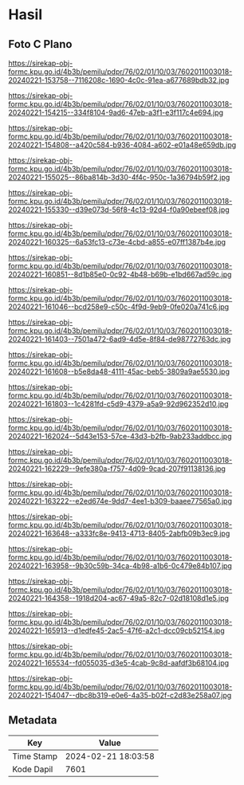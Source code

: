# Hasil

## Foto C Plano

https://sirekap-obj-formc.kpu.go.id/4b3b/pemilu/pdpr/76/02/01/10/03/7602011003018-20240221-153758--7116208c-1690-4c0c-91ea-a677689bdb32.jpg

https://sirekap-obj-formc.kpu.go.id/4b3b/pemilu/pdpr/76/02/01/10/03/7602011003018-20240221-154215--334f8104-9ad6-47eb-a3f1-e3f117c4e694.jpg

https://sirekap-obj-formc.kpu.go.id/4b3b/pemilu/pdpr/76/02/01/10/03/7602011003018-20240221-154808--a420c584-b936-4084-a602-e01a48e659db.jpg

https://sirekap-obj-formc.kpu.go.id/4b3b/pemilu/pdpr/76/02/01/10/03/7602011003018-20240221-155025--86ba814b-3d30-4f4c-950c-1a36794b59f2.jpg

https://sirekap-obj-formc.kpu.go.id/4b3b/pemilu/pdpr/76/02/01/10/03/7602011003018-20240221-155330--d39e073d-56f8-4c13-92d4-f0a90ebeef08.jpg

https://sirekap-obj-formc.kpu.go.id/4b3b/pemilu/pdpr/76/02/01/10/03/7602011003018-20240221-160325--6a53fc13-c73e-4cbd-a855-e07ff1387b4e.jpg

https://sirekap-obj-formc.kpu.go.id/4b3b/pemilu/pdpr/76/02/01/10/03/7602011003018-20240221-160851--8d1b85e0-0c92-4b48-b69b-e1bd667ad59c.jpg

https://sirekap-obj-formc.kpu.go.id/4b3b/pemilu/pdpr/76/02/01/10/03/7602011003018-20240221-161046--bcd258e9-c50c-4f9d-9eb9-0fe020a741c6.jpg

https://sirekap-obj-formc.kpu.go.id/4b3b/pemilu/pdpr/76/02/01/10/03/7602011003018-20240221-161403--7501a472-6ad9-4d5e-8f84-de98772763dc.jpg

https://sirekap-obj-formc.kpu.go.id/4b3b/pemilu/pdpr/76/02/01/10/03/7602011003018-20240221-161608--b5e8da48-4111-45ac-beb5-3809a9ae5530.jpg

https://sirekap-obj-formc.kpu.go.id/4b3b/pemilu/pdpr/76/02/01/10/03/7602011003018-20240221-161803--1c4281fd-c5d9-4379-a5a9-92d962352d10.jpg

https://sirekap-obj-formc.kpu.go.id/4b3b/pemilu/pdpr/76/02/01/10/03/7602011003018-20240221-162024--5d43e153-57ce-43d3-b2fb-9ab233addbcc.jpg

https://sirekap-obj-formc.kpu.go.id/4b3b/pemilu/pdpr/76/02/01/10/03/7602011003018-20240221-162229--9efe380a-f757-4d09-9cad-207f91138136.jpg

https://sirekap-obj-formc.kpu.go.id/4b3b/pemilu/pdpr/76/02/01/10/03/7602011003018-20240221-163222--e2ed674e-9dd7-4ee1-b309-baaee77565a0.jpg

https://sirekap-obj-formc.kpu.go.id/4b3b/pemilu/pdpr/76/02/01/10/03/7602011003018-20240221-163648--a333fc8e-9413-4713-8405-2abfb09b3ec9.jpg

https://sirekap-obj-formc.kpu.go.id/4b3b/pemilu/pdpr/76/02/01/10/03/7602011003018-20240221-163958--9b30c59b-34ca-4b98-a1b6-0c479e84b107.jpg

https://sirekap-obj-formc.kpu.go.id/4b3b/pemilu/pdpr/76/02/01/10/03/7602011003018-20240221-164358--1918d204-ac67-49a5-82c7-02d18108d1e5.jpg

https://sirekap-obj-formc.kpu.go.id/4b3b/pemilu/pdpr/76/02/01/10/03/7602011003018-20240221-165913--d1edfe45-2ac5-47f6-a2c1-dcc09cb52154.jpg

https://sirekap-obj-formc.kpu.go.id/4b3b/pemilu/pdpr/76/02/01/10/03/7602011003018-20240221-165534--fd055035-d3e5-4cab-9c8d-aafdf3b68104.jpg

https://sirekap-obj-formc.kpu.go.id/4b3b/pemilu/pdpr/76/02/01/10/03/7602011003018-20240221-154047--dbc8b319-e0e6-4a35-b02f-c2d83e258a07.jpg


## Metadata

| Key        | Value               |
| ---------- | ------------------- |
| Time Stamp | 2024-02-21 18:03:58 |
| Kode Dapil | 7601                |



